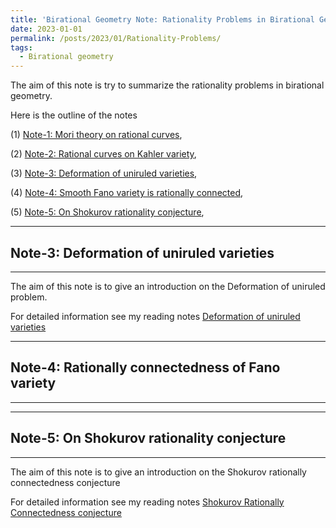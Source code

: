 ```yaml
---
title: 'Birational Geometry Note: Rationality Problems in Birational Geometry'
date: 2023-01-01
permalink: /posts/2023/01/Rationality-Problems/
tags:
  - Birational geometry
---
```


The aim of this note is try to summarize the rationality problems in birational geometry. 

Here is the outline of the notes


(1) [Note-1: Mori theory on rational curves](),

(2) [Note-2: Rational curves on Kahler variety](),

(3) [Note-3: Deformation of uniruled varieties](),

(4) [Note-4: Smooth Fano variety is rationally connected](),

(5) [Note-5: On Shokurov rationality conjecture](),



---
## Note-3: Deformation of uniruled varieties
---

The aim of this note is to give an introduction on the Deformation of uniruled problem. 



For detailed information see my reading notes [Deformation of uniruled varieties](https://yilimath.github.io/files/Birational/DefUniruled.pdf)




---
## Note-4: Rationally connectedness of Fano variety
---



---
## Note-5: On Shokurov rationality conjecture
---
The aim of this note is to give an introduction on the Shokurov rationally connectedness conjecture

For detailed information see my reading notes [Shokurov Rationally Connectedness conjecture](https://yilimath.github.io/files/Birational/ShokurovRationallyConnect.pdf)

